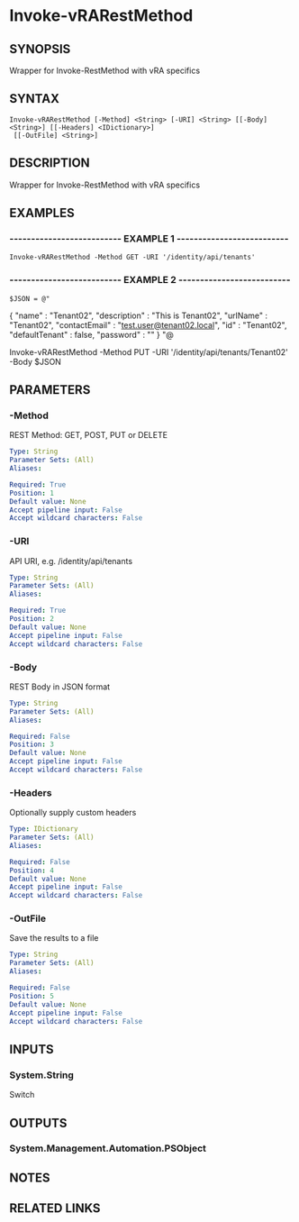 # Invoke-vRARestMethod

## SYNOPSIS
Wrapper for Invoke-RestMethod with vRA specifics

## SYNTAX

```
Invoke-vRARestMethod [-Method] <String> [-URI] <String> [[-Body] <String>] [[-Headers] <IDictionary>]
 [[-OutFile] <String>]
```

## DESCRIPTION
Wrapper for Invoke-RestMethod with vRA specifics

## EXAMPLES

### -------------------------- EXAMPLE 1 --------------------------
```
Invoke-vRARestMethod -Method GET -URI '/identity/api/tenants'
```

### -------------------------- EXAMPLE 2 --------------------------
```
$JSON = @"
```

{
      "name" : "Tenant02",
      "description" : "This is Tenant02",
      "urlName" : "Tenant02",
      "contactEmail" : "test.user@tenant02.local",
      "id" : "Tenant02",
      "defaultTenant" : false,
      "password" : ""
    }
"@

Invoke-vRARestMethod -Method PUT -URI '/identity/api/tenants/Tenant02' -Body $JSON

## PARAMETERS

### -Method
REST Method: GET, POST, PUT or DELETE

```yaml
Type: String
Parameter Sets: (All)
Aliases: 

Required: True
Position: 1
Default value: None
Accept pipeline input: False
Accept wildcard characters: False
```

### -URI
API URI, e.g.
/identity/api/tenants

```yaml
Type: String
Parameter Sets: (All)
Aliases: 

Required: True
Position: 2
Default value: None
Accept pipeline input: False
Accept wildcard characters: False
```

### -Body
REST Body in JSON format

```yaml
Type: String
Parameter Sets: (All)
Aliases: 

Required: False
Position: 3
Default value: None
Accept pipeline input: False
Accept wildcard characters: False
```

### -Headers
Optionally supply custom headers

```yaml
Type: IDictionary
Parameter Sets: (All)
Aliases: 

Required: False
Position: 4
Default value: None
Accept pipeline input: False
Accept wildcard characters: False
```

### -OutFile
Save the results to a file

```yaml
Type: String
Parameter Sets: (All)
Aliases: 

Required: False
Position: 5
Default value: None
Accept pipeline input: False
Accept wildcard characters: False
```

## INPUTS

### System.String
Switch

## OUTPUTS

### System.Management.Automation.PSObject

## NOTES

## RELATED LINKS

